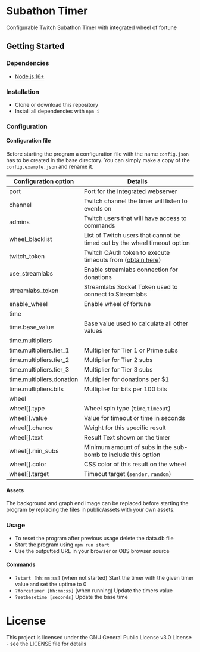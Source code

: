 # Subathon Timer
Configurable Twitch Subathon Timer with integrated wheel of fortune

## Getting Started
### Dependencies
* [Node.js 16+](https://nodejs.org/en/)

### Installation
* Clone or download this repository
* Install all dependencies with `npm i`

### Configuration
#### Configuration file
Before starting the program a configuration file with the name `config.json` has to be
created in the base directory. You can simply make a copy of the `config.example.json` and rename it.

|Configuration option|Details|
|---|---|
|port|Port for the integrated webserver|
|channel|Twitch channel the timer will listen to events on|
|admins|Twitch users that will have access to commands|
|wheel_blacklist|List of Twitch users that cannot be timed out by the wheel timeout option|
|twitch_token|Twitch OAuth token to execute timeouts from ([obtain here](https://twitchapps.com/tmi/))|
|use_streamlabs|Enable streamlabs connection for donations|
|streamlabs_token|Streamlabs Socket Token used to connect to Streamlabs|
|enable_wheel|Enable wheel of fortune|
|time||
|time.base_value|Base value used to calculate all other values|
|time.multipliers||
|time.multipliers.tier_1|Multiplier for Tier 1 or Prime subs|
|time.multipliers.tier_2|Multiplier for Tier 2 subs|
|time.multipliers.tier_3|Multiplier for Tier 3 subs|
|time.multipliers.donation|Multiplier for donations per $1|
|time.multipliers.bits|Multiplier for bits per 100 bits|
|wheel||
|wheel[].type|Wheel spin type (`time`,`timeout`)|
|wheel[].value|Value for timeout or time in seconds|
|wheel[].chance|Weight for this specific result|
|wheel[].text|Result Text shown on the timer|
|wheel[].min_subs|Minimum amount of subs in the sub-bomb to include this option|
|wheel[].color|CSS color of this result on the wheel|
|wheel[].target|Timeout target (`sender`, `random`)|


#### Assets
The background and graph end image can be replaced before starting the program by replacing 
the files in public/assets with your own assets.

### Usage
* To reset the program after previous usage delete the data.db file
* Start the program using `npm run start`
* Use the outputted URL in your browser or OBS browser source

#### Commands
* `?start [hh:mm:ss]` (when not started) Start the timer with the given timer value and set the uptime to 0
* `?forcetimer [hh:mm:ss]` (when running) Update the timers value
* `?setbasetime [seconds]` Update the base time

# License
This project is licensed under the GNU General Public License v3.0 License - see the LICENSE file for details